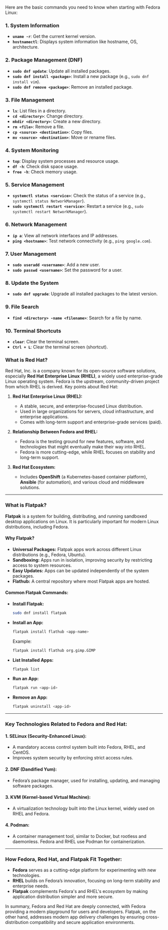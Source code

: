 Here are the basic commands you need to know when starting with Fedora Linux:

### 1. **System Information**
   - **`uname -r`**: Get the current kernel version.
   - **`hostnamectl`**: Displays system information like hostname, OS, architecture.

### 2. **Package Management (DNF)**
   - **`sudo dnf update`**: Update all installed packages.
   - **`sudo dnf install <package>`**: Install a new package (e.g., `sudo dnf install vim`).
   - **`sudo dnf remove <package>`**: Remove an installed package.

### 3. **File Management**
   - **`ls`**: List files in a directory.
   - **`cd <directory>`**: Change directory.
   - **`mkdir <directory>`**: Create a new directory.
   - **`rm <file>`**: Remove a file.
   - **`cp <source> <destination>`**: Copy files.
   - **`mv <source> <destination>`**: Move or rename files.

### 4. **System Monitoring**
   - **`top`**: Display system processes and resource usage.
   - **`df -h`**: Check disk space usage.
   - **`free -h`**: Check memory usage.

### 5. **Service Management**
   - **`systemctl status <service>`**: Check the status of a service (e.g., `systemctl status NetworkManager`).
   - **`sudo systemctl restart <service>`**: Restart a service (e.g., `sudo systemctl restart NetworkManager`).

### 6. **Network Management**
   - **`ip a`**: View all network interfaces and IP addresses.
   - **`ping <hostname>`**: Test network connectivity (e.g., `ping google.com`).

### 7. **User Management**
   - **`sudo useradd <username>`**: Add a new user.
   - **`sudo passwd <username>`**: Set the password for a user.

### 8. **Update the System**
   - **`sudo dnf upgrade`**: Upgrade all installed packages to the latest version.

### 9. **File Search**
   - **`find <directory> -name <filename>`**: Search for a file by name.

### 10. **Terminal Shortcuts**
   - **`clear`**: Clear the terminal screen.
   - **`Ctrl + L`**: Clear the terminal screen (shortcut).

### **What is Red Hat?**
Red Hat, Inc. is a company known for its open-source software solutions, especially **Red Hat Enterprise Linux (RHEL)**, a widely used enterprise-grade Linux operating system. Fedora is the upstream, community-driven project from which RHEL is derived. Key points about Red Hat:

1. **Red Hat Enterprise Linux (RHEL):**
   - A stable, secure, and enterprise-focused Linux distribution.
   - Used in large organizations for servers, cloud infrastructure, and enterprise applications.
   - Comes with long-term support and enterprise-grade services (paid).

2. **Relationship Between Fedora and RHEL:**
   - Fedora is the testing ground for new features, software, and technologies that might eventually make their way into RHEL.
   - Fedora is more cutting-edge, while RHEL focuses on stability and long-term support.

3. **Red Hat Ecosystem:**
   - Includes **OpenShift** (a Kubernetes-based container platform), **Ansible** (for automation), and various cloud and middleware solutions.

---

### **What is Flatpak?**
**Flatpak** is a system for building, distributing, and running sandboxed desktop applications on Linux. It is particularly important for modern Linux distributions, including Fedora.

#### **Why Flatpak?**
- **Universal Packages:** Flatpak apps work across different Linux distributions (e.g., Fedora, Ubuntu).
- **Sandboxing:** Apps run in isolation, improving security by restricting access to system resources.
- **Easy Updates:** Apps can be updated independently of the system packages.
- **Flathub:** A central repository where most Flatpak apps are hosted.

#### **Common Flatpak Commands:**
- **Install Flatpak:** 
  ```bash
  sudo dnf install flatpak
  ```
- **Install an App:**
  ```bash
  flatpak install flathub <app-name>
  ```
  Example: 
  ```bash
  flatpak install flathub org.gimp.GIMP
  ```
- **List Installed Apps:**
  ```bash
  flatpak list
  ```
- **Run an App:**
  ```bash
  flatpak run <app-id>
  ```
- **Remove an App:**
  ```bash
  flatpak uninstall <app-id>
  ```

---

### **Key Technologies Related to Fedora and Red Hat:**

#### 1. **SELinux (Security-Enhanced Linux):**
   - A mandatory access control system built into Fedora, RHEL, and CentOS.
   - Improves system security by enforcing strict access rules.

#### 2. **DNF (Dandified Yum):**
   - Fedora’s package manager, used for installing, updating, and managing software packages.

#### 3. **KVM (Kernel-based Virtual Machine):**
   - A virtualization technology built into the Linux kernel, widely used on RHEL and Fedora.

#### 4. **Podman:**
   - A container management tool, similar to Docker, but rootless and daemonless. Fedora and RHEL use Podman for containerization.

---

### **How Fedora, Red Hat, and Flatpak Fit Together:**
- **Fedora** serves as a cutting-edge platform for experimenting with new technologies.
- **RHEL** builds on Fedora’s innovation, focusing on long-term stability and enterprise needs.
- **Flatpak** complements Fedora's and RHEL's ecosystem by making application distribution simpler and more secure.

In summary, Fedora and Red Hat are deeply connected, with Fedora providing a modern playground for users and developers. Flatpak, on the other hand, addresses modern app delivery challenges by ensuring cross-distribution compatibility and secure application environments.
